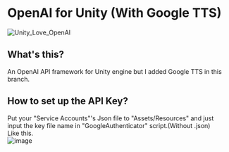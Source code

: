 # OpenAI for Unity (With Google TTS)
![Unity_Love_OpenAI](https://github.com/YuQing-Ding/OpenAI-for-Unity/assets/69519674/13376bbc-72da-497f-9446-8bdb09acb9b1)
## What's this?
An OpenAI API framework for Unity engine but I added Google TTS in this branch.

## How to set up the API Key?
Put your "Service Accounts"'s Json file to "Assets/Resources" and just input the key file name in "GoogleAuthenticator" script.(Without .json)  
Like this.  
![image](https://github.com/YuQing-Ding/OpenAI-for-Unity/assets/69519674/d8dd5b7d-1ca5-4d3a-9b66-b1f528c69a2b)

